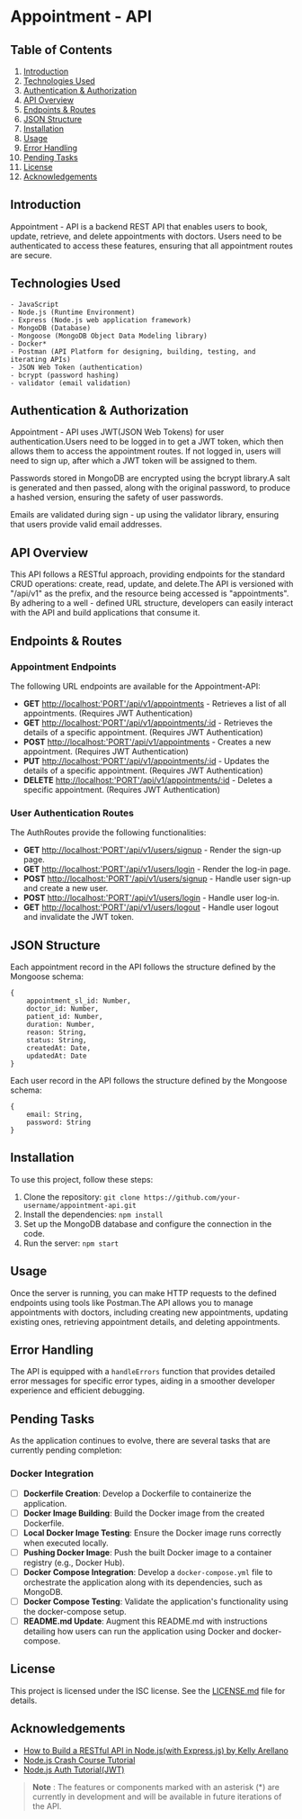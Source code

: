 # Appointment - API

## Table of Contents

1. [Introduction](#introduction)
2. [Technologies Used](#technologies-used)
3. [Authentication & Authorization](#authentication--authorization)
4. [API Overview](#api-overview)
5. [Endpoints & Routes](#endpoints--routes)
6. [JSON Structure](#json-structure)
7. [Installation](#installation)
8. [Usage](#usage)
9. [Error Handling](#error-handling)
10. [Pending Tasks](#pending-tasks)
11. [License](#license)
12. [Acknowledgements](#acknowledgements)

## Introduction

Appointment - API is a backend REST API that enables users to book, update, retrieve, and delete appointments with doctors. Users need to be authenticated to access these features, ensuring that all appointment routes are secure.

## Technologies Used

    - JavaScript
    - Node.js (Runtime Environment)
    - Express (Node.js web application framework)
    - MongoDB (Database)
    - Mongoose (MongoDB Object Data Modeling library)
    - Docker*
    - Postman (API Platform for designing, building, testing, and iterating APIs)
    - JSON Web Token (authentication)
    - bcrypt (password hashing)
    - validator (email validation)

## Authentication & Authorization

Appointment - API uses JWT(JSON Web Tokens) for user authentication.Users need to be logged in to get a JWT token, which then allows them to access the appointment routes. If not logged in, users will need to sign up, after which a JWT token will be assigned to them.

Passwords stored in MongoDB are encrypted using the bcrypt library.A salt is generated and then passed, along with the original password, to produce a hashed version, ensuring the safety of user passwords.

Emails are validated during sign - up using the validator library, ensuring that users provide valid email addresses.

## API Overview

This API follows a RESTful approach, providing endpoints for the standard CRUD operations: create, read, update, and delete.The API is versioned with "/api/v1" as the prefix, and the resource being accessed is "appointments". By adhering to a well - defined URL structure, developers can easily interact with the API and build applications that consume it.

## Endpoints & Routes

### Appointment Endpoints

The following URL endpoints are available for the Appointment-API:

- **GET** <http://localhost:'PORT'/api/v1/appointments> - Retrieves a list of all appointments. (Requires JWT Authentication)
- **GET** <http://localhost:'PORT'/api/v1/appointments/:id> - Retrieves the details of a specific appointment. (Requires JWT Authentication)
- **POST** <http://localhost:'PORT'/api/v1/appointments> - Creates a new appointment. (Requires JWT Authentication)
- **PUT** <http://localhost:'PORT'/api/v1/appointments/:id> - Updates the details of a specific appointment. (Requires JWT Authentication)
- **DELETE** <http://localhost:'PORT'/api/v1/appointments/:id> - Deletes a specific appointment. (Requires JWT Authentication)

### User Authentication Routes

The AuthRoutes provide the following functionalities:

- **GET** <http://localhost:'PORT'/api/v1/users/signup> - Render the sign-up page.
- **GET** <http://localhost:'PORT'/api/v1/users/login> - Render the log-in page.
- **POST** <http://localhost:'PORT'/api/v1/users/signup> - Handle user sign-up and create a new user.
- **POST** <http://localhost:'PORT'/api/v1/users/login> - Handle user log-in.
- **GET** <http://localhost:'PORT'/api/v1/users/logout> - Handle user logout and invalidate the JWT token.

## JSON Structure

Each appointment record in the API follows the structure defined by the Mongoose schema:

```
{
    appointment_sl_id: Number,
    doctor_id: Number,
    patient_id: Number,
    duration: Number,
    reason: String,
    status: String,
    createdAt: Date,
    updatedAt: Date
}
```

Each user record in the API follows the structure defined by the Mongoose schema:

```
{
    email: String,
    password: String
}
```

## Installation

To use this project, follow these steps:

1. Clone the repository: `git clone https://github.com/your-username/appointment-api.git`
2. Install the dependencies: `npm install`
3. Set up the MongoDB database and configure the connection in the code.
4. Run the server: `npm start`

## Usage

Once the server is running, you can make HTTP requests to the defined endpoints using tools like Postman.The API allows you to manage appointments with doctors, including creating new appointments, updating existing ones, retrieving appointment details, and deleting appointments.

## Error Handling

The API is equipped with a `handleErrors` function that provides detailed error messages for specific error types, aiding in a smoother developer experience and efficient debugging.

## Pending Tasks

As the application continues to evolve, there are several tasks that are currently pending completion:

### Docker Integration

- [ ] **Dockerfile Creation**: Develop a Dockerfile to containerize the application.
- [ ] **Docker Image Building**: Build the Docker image from the created Dockerfile.
- [ ] **Local Docker Image Testing**: Ensure the Docker image runs correctly when executed locally.
- [ ] **Pushing Docker Image**: Push the built Docker image to a container registry (e.g., Docker Hub).
- [ ] **Docker Compose Integration**: Develop a `docker-compose.yml` file to orchestrate the application along with its dependencies, such as MongoDB.
- [ ] **Docker Compose Testing**: Validate the application's functionality using the docker-compose setup.
- [ ] **README.md Update**: Augment this README.md with instructions detailing how users can run the application using Docker and docker-compose.

## License

This project is licensed under the ISC license. See the [LICENSE.md](LICENSE.md) file for details.

## Acknowledgements

- [How to Build a RESTful API in Node.js(with Express.js) by Kelly Arellano](https://rapidapi.com/blog/nodejs-express-rest-api-example/)
- [Node.js Crash Course Tutorial](https://www.youtube.com/playlist?list=PL4cUxeGkcC9jsz4LDYc6kv3ymONOKxwBU)
- [Node.js Auth Tutorial(JWT)](https://youtube.com/playlist?list=PL4cUxeGkcC9iqqESP8335DA5cRFp8loyp)

> **Note**
> : The features or components marked with an asterisk (*) are currently in development and will be available in future iterations of the API.
